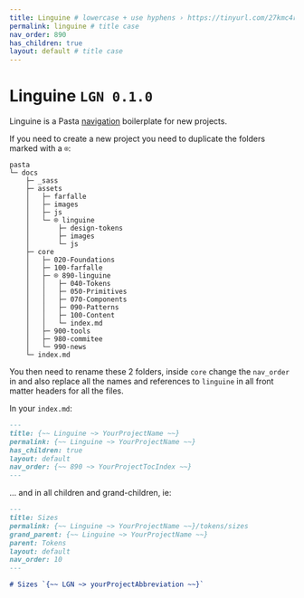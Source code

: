 ```yaml
---
title: Linguine # lowercase + use hyphens › https://tinyurl.com/27kmc4rb
permalink: linguine # title case
nav_order: 890
has_children: true
layout: default # title case
---
```


# Linguine `LGN 0.1.0`

Linguine is a Pasta [navigation](https://pmarsceill.github.io/just-the-docs/docs/navigation-structure/) boilerplate for new projects.

If you need to create a new project you need to duplicate the folders marked with a `⌾`:

```
pasta
└─ docs
    ├─ _sass
    ├─ assets
    │   ├─ farfalle
    │   ├─ images
    │   ├─ js
    │   └─ ⌾ linguine
    │       ├─ design-tokens
    │       ├─ images
    │       └─ js
    ├─ core
    │   ├─ 020-Foundations
    │   ├─ 100-farfalle
    │   ├─ ⌾ 890-linguine
    │   │   ├─ 040-Tokens
    │   │   ├─ 050-Primitives
    │   │   ├─ 070-Components
    │   │   ├─ 090-Patterns
    │   │   ├─ 100-Content
    │   │   └─ index.md
    │   ├─ 900-tools
    │   ├─ 980-commitee
    │   └─ 990-news
    └─ index.md
```
You then need to rename these 2 folders, inside `core` change the `nav_order` in and also replace all the names and references to `linguine` in all front matter headers for all the files.

In your `index.md`:


```markdown
---
title: {~~ Linguine ~> YourProjectName ~~}
permalink: {~~ Linguine ~> YourProjectName ~~}
has_children: true
layout: default
nav_order: {~~ 890 ~> YourProjectTocIndex ~~}
---
```

… and in all children and grand-children, ie:

```markdown
---
title: Sizes
permalink: {~~ Linguine ~> YourProjectName ~~}/tokens/sizes
grand_parent: {~~ Linguine ~> YourProjectName ~~}
parent: Tokens
layout: default
nav_order: 10
---

# Sizes `{~~ LGN ~> yourProjectAbbreviation ~~}`
```
